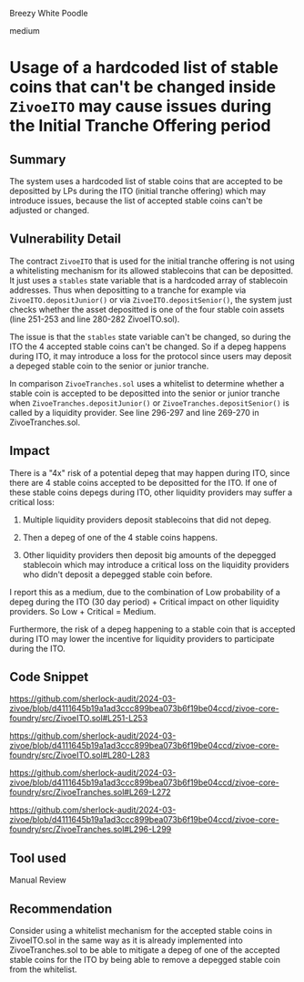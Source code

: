 Breezy White Poodle

medium

# Usage of a hardcoded list of stable coins that can't be changed inside `ZivoeITO` may cause issues during the Initial Tranche Offering period

## Summary

The system uses a hardcoded list of stable coins that are accepted to be depositted by LPs during the ITO (initial tranche offering) which may introduce issues, because the list of accepted stable coins can't be adjusted or changed.

## Vulnerability Detail

The contract `ZivoeITO` that is used for the initial tranche offering is not using a whitelisting mechanism for its allowed stablecoins that can be depositted. It just uses a `stables` state variable that is a hardcoded array of stablecoin addresses. Thus when depositting to a tranche for example via `ZivoeITO.depositJunior()` or via `ZivoeITO.depositSenior()`, the system just checks whether the asset depositted is one of the four stable coin assets (line 251-253 and line 280-282 ZivoeITO.sol).

The issue is that the `stables` state variable can't be changed, so during the ITO the 4 accepted stable coins can't be changed. So if a depeg happens during ITO, it may introduce a loss for the protocol since users may deposit a depeged stable coin to the senior or junior tranche.

In comparison `ZivoeTranches.sol` uses a whitelist to determine whether a stable coin is accepted to be depositted into the senior or junior tranche when `ZivoeTranches.depositJunior()` or `ZivoeTranches.depositSenior()` is called by a liquidity provider. See line 296-297 and line 269-270 in ZivoeTranches.sol.

## Impact

There is a "4x" risk of a potential depeg that may happen during ITO, since there are 4 stable coins accepted to be depositted for the ITO. If one of these stable coins depegs during ITO, other liquidity providers may suffer a critical loss:

1. Multiple liquidity providers deposit stablecoins that did not depeg.

1. Then a depeg of one of the 4 stable coins happens.

1. Other liquidity providers then deposit big amounts of the depegged stablecoin which may introduce a critical loss on the liquidity providers who didn't deposit a depegged stable coin before.

I report this as a medium, due to the combination of Low probability of a depeg during the ITO (30 day period) + Critical impact on other liquidity providers. So Low + Critical = Medium.

Furthermore, the risk of a depeg happening to a stable coin that is accepted during ITO may lower the incentive for liquidity providers to participate during the ITO.

## Code Snippet

https://github.com/sherlock-audit/2024-03-zivoe/blob/d4111645b19a1ad3ccc899bea073b6f19be04ccd/zivoe-core-foundry/src/ZivoeITO.sol#L251-L253

https://github.com/sherlock-audit/2024-03-zivoe/blob/d4111645b19a1ad3ccc899bea073b6f19be04ccd/zivoe-core-foundry/src/ZivoeITO.sol#L280-L283

https://github.com/sherlock-audit/2024-03-zivoe/blob/d4111645b19a1ad3ccc899bea073b6f19be04ccd/zivoe-core-foundry/src/ZivoeTranches.sol#L269-L272

https://github.com/sherlock-audit/2024-03-zivoe/blob/d4111645b19a1ad3ccc899bea073b6f19be04ccd/zivoe-core-foundry/src/ZivoeTranches.sol#L296-L299

## Tool used

Manual Review

## Recommendation

Consider using a whitelist mechanism for the accepted stable coins in ZivoeITO.sol in the same way as it is already implemented into ZivoeTranches.sol to be able to mitigate a depeg of one of the accepted stable coins for the ITO by being able to remove a depegged stable coin from the whitelist.
